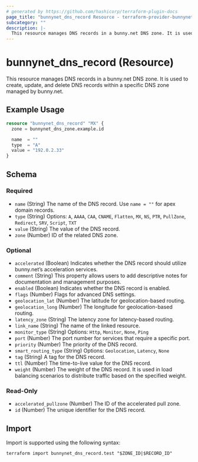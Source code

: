 ```yaml
---
# generated by https://github.com/hashicorp/terraform-plugin-docs
page_title: "bunnynet_dns_record Resource - terraform-provider-bunnynet"
subcategory: ""
description: |-
  This resource manages DNS records in a bunny.net DNS zone. It is used to create, update, and delete DNS records within a specific DNS zone managed by bunny.net.
---
```


# bunnynet_dns_record (Resource)

This resource manages DNS records in a bunny.net DNS zone. It is used to create, update, and delete DNS records within a specific DNS zone managed by bunny.net.

## Example Usage

```terraform
resource "bunnynet_dns_record" "MX" {
  zone = bunnynet_dns_zone.example.id

  name  = ""
  type  = "A"
  value = "192.0.2.33"
}
```

<!-- schema generated by tfplugindocs -->
## Schema

### Required

- `name` (String) The name of the DNS record. Use <code>name = ""</code> for apex domain records.
- `type` (String) Options: `A`, `AAAA`, `CAA`, `CNAME`, `Flatten`, `MX`, `NS`, `PTR`, `PullZone`, `Redirect`, `SRV`, `Script`, `TXT`
- `value` (String) The value of the DNS record.
- `zone` (Number) ID of the related DNS zone.

### Optional

- `accelerated` (Boolean) Indicates whether the DNS record should utilize bunny.net’s acceleration services.
- `comment` (String) This property allows users to add descriptive notes for documentation and management purposes.
- `enabled` (Boolean) Indicates whether the DNS record is enabled.
- `flags` (Number) Flags for advanced DNS settings.
- `geolocation_lat` (Number) The latitude for geolocation-based routing.
- `geolocation_long` (Number) The longitude for geolocation-based routing.
- `latency_zone` (String) The latency zone for latency-based routing.
- `link_name` (String) The name of the linked resource.
- `monitor_type` (String) Options: `Http`, `Monitor`, `None`, `Ping`
- `port` (Number) The port number for services that require a specific port.
- `priority` (Number) The priority of the DNS record.
- `smart_routing_type` (String) Options: `Geolocation`, `Latency`, `None`
- `tag` (String) A tag for the DNS record.
- `ttl` (Number) The time-to-live value for the DNS record.
- `weight` (Number) The weight of the DNS record. It is used in load balancing scenarios to distribute traffic based on the specified weight.

### Read-Only

- `accelerated_pullzone` (Number) The ID of the accelerated pull zone.
- `id` (Number) The unique identifier for the DNS record.

## Import

Import is supported using the following syntax:

```shell
terraform import bunnynet_dns_record.test "$ZONE_ID|$RECORD_ID"
```
